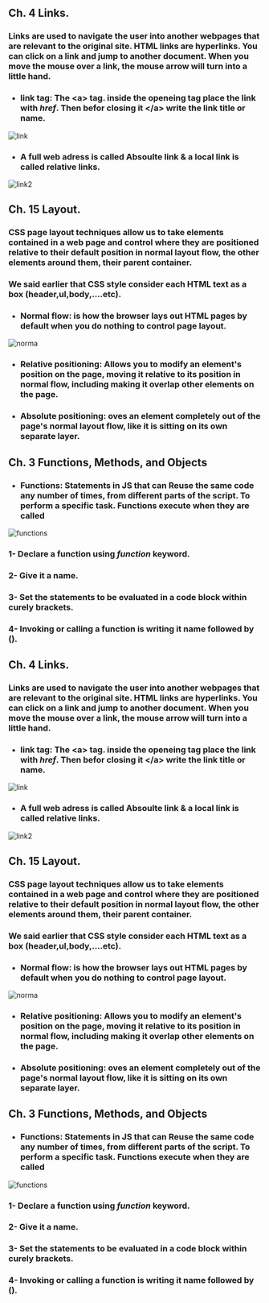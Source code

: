 ## **Ch. 4 Links.**
### Links are used to navigate the user into another webpages that are relevant to the original site. HTML links are hyperlinks. You can click on a link and jump to another document. When you move the mouse over a link, the mouse arrow will turn into a little hand.

- ### link tag: The  **&lt;a&gt;** tag. inside the openeing tag place the link with *href*. Then befor closing it **&lt;/a&gt;** write the link title or name.

![link](https://data-flair.training/blogs/wp-content/uploads/sites/2/2020/06/Links-in-HTML.jpg)

- ### A full web adress is called **Absoulte link** & a local link is called **relative links**.

![link2](https://image.slidesharecdn.com/presentation3-140914204448-phpapp01/95/week-3-presentation-css-and-file-paths-41-638.jpg?cb=1410727549)

## **Ch. 15 Layout.**
### CSS page layout techniques allow us to take elements contained in a web page and control where they are positioned relative to their default position in normal layout flow, the other elements around them, their parent container.
### We said earlier that CSS style consider each HTML text as a box (header,ul,body,....etc).
- ### **Normal flow**: is how the browser lays out HTML pages by default when you do nothing to control page layout.
![norma](https://image.slidesharecdn.com/css-160124050959/95/css-79-638.jpg?cb=1453612252)

- ### **Relative positioning**: Allows you to modify an element's position on the page, moving it relative to its position in normal flow, including making it overlap other elements on the page.

- ### **Absolute positioning**: oves an element completely out of the page's normal layout flow, like it is sitting on its own separate layer.

## **Ch. 3 Functions, Methods, and Objects**
- ### **Functions**: Statements in JS that can Reuse the same code any number of times, from different parts of the script. To perform a specific task. Functions execute when they are called

![functions](https://cdn.programiz.com/cdn/farfuture/oAZVf3IqOKOYj_aJ-IoYQvbJ2CB-B3y4HXSLXBUmYcY/mtime:1591592163/sites/tutorial2program/files/javascript-function-with-parameter.png)

### 1- Declare a function using *function* keyword.
### 2- Give it a name.
### 3- Set the statements to be evaluated in a code block within curely brackets.
### 4- Invoking or calling a function is writing it name followed by ().


## **Ch. 4 Links.**
### Links are used to navigate the user into another webpages that are relevant to the original site. HTML links are hyperlinks. You can click on a link and jump to another document. When you move the mouse over a link, the mouse arrow will turn into a little hand.

- ### link tag: The  **&lt;a&gt;** tag. inside the openeing tag place the link with *href*. Then befor closing it **&lt;/a&gt;** write the link title or name.

![link](https://data-flair.training/blogs/wp-content/uploads/sites/2/2020/06/Links-in-HTML.jpg)

- ### A full web adress is called **Absoulte link** & a local link is called **relative links**.

![link2](https://image.slidesharecdn.com/presentation3-140914204448-phpapp01/95/week-3-presentation-css-and-file-paths-41-638.jpg?cb=1410727549)

## **Ch. 15 Layout.**
### CSS page layout techniques allow us to take elements contained in a web page and control where they are positioned relative to their default position in normal layout flow, the other elements around them, their parent container.
### We said earlier that CSS style consider each HTML text as a box (header,ul,body,....etc).
- ### **Normal flow**: is how the browser lays out HTML pages by default when you do nothing to control page layout.
![norma](https://image.slidesharecdn.com/css-160124050959/95/css-79-638.jpg?cb=1453612252)

- ### **Relative positioning**: Allows you to modify an element's position on the page, moving it relative to its position in normal flow, including making it overlap other elements on the page.

- ### **Absolute positioning**: oves an element completely out of the page's normal layout flow, like it is sitting on its own separate layer.

## **Ch. 3 Functions, Methods, and Objects**
- ### **Functions**: Statements in JS that can Reuse the same code any number of times, from different parts of the script. To perform a specific task. Functions execute when they are called

![functions](https://cdn.programiz.com/cdn/farfuture/oAZVf3IqOKOYj_aJ-IoYQvbJ2CB-B3y4HXSLXBUmYcY/mtime:1591592163/sites/tutorial2program/files/javascript-function-with-parameter.png)

### 1- Declare a function using *function* keyword.
### 2- Give it a name.
### 3- Set the statements to be evaluated in a code block within curely brackets.
### 4- Invoking or calling a function is writing it name followed by ().
